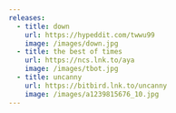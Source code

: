 ```yaml
---
releases:
  - title: down
    url: https://hypeddit.com/twwu99
    image: /images/down.jpg
  - title: the best of times
    url: https://ncs.lnk.to/aya
    image: /images/tbot.jpg
  - title: uncanny
    url: https://bitbird.lnk.to/uncanny
    image: /images/a1239815676_10.jpg
---
```

